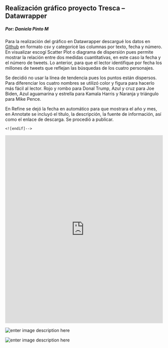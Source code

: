 ﻿## Realización gráfico proyecto Tresca – Datawrapper

##### Por: Daniela Pinto M

Para la realización del gráfico en Datawrapper descargué los datos en [Github](https://github.com/flowsta/nebrija-2021/tree/main/data) en formato csv y categoricé las columnas por texto, fecha y número. En visualizar escogí Scatter Plot o diagrama de dispersión pues permite mostrar la relación entre dos medidas cuantitativas, en este caso la fecha y el número de tweets. Lo anterior, para que el lector identifique por fecha los millones de tweets que reflejan las búsquedas de los cuatro personajes.

Se decidió no usar la línea de tendencia pues los puntos están dispersos. Para diferenciar los cuatro nombres se utilizó color y figura para hacerlo más fácil al lector. Rojo y rombo para Donal Trump, Azul y cruz para Joe Biden, Azul aguamarina y estrella para Kamala Harris y Naranja y triángulo para Mike Pence.

En Refine se dejó la fecha en automático para que mostrara el año y mes, en Annotate se incluyó el título, la descripción, la fuente de información, así como el enlace de descarga. Se procedió a publicar.

    <![endif]-->

<iframe title="Datos proyecto TRESCA" aria-label="chart" id="datawrapper-chart-Qvg8d" src="https://datawrapper.dwcdn.net/Qvg8d/2/" scrolling="no" frameborder="0" style="width: 0; min-width: 100% !important; border: none;" height="600"></iframe><script type="text/javascript">!function(){"use strict";window.addEventListener("message",(function(e){if(void 0!==e.data["datawrapper-height"]){var t=document.querySelectorAll("iframe");for(var a in e.data["datawrapper-height"])for(var r=0;r<t.length;r++){if(t[r].contentWindow===e.source)t[r].style.height=e.data["datawrapper-height"][a]+"px"}}}))}();

</script>


![enter image description here](https://photos.google.com/u/1/photo/AF1QipNv7LouQEc45C8Co5Ws2sjXmbZRDm8EJEIVGIdi)

![enter image description here](https://photos.app.goo.gl/Z3nGiTKyFcqFSrHY8)

